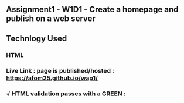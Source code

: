 ## Assignment1 - W1D1 - Create a homepage and publish on a web server

## Technlogy Used 

### HTML


### Live Link : page is published/hosted  :  https://afom25.github.io/wap1/


### √ HTML validation passes with a GREEN :

 
